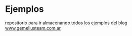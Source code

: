Ejemplos
========

repositorio para ir almacenando todos los ejemplos del blog www.gemellusteam.com.ar